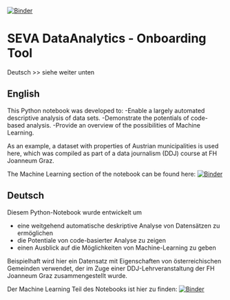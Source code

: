 [![Binder](https://mybinder.org/badge_logo.svg)](https://mybinder.org/v2/gh/stemrich/SEVA_DA-Onboarding-Tool/master?filepath=index.ipynb)

# SEVA DataAnalytics - Onboarding Tool

Deutsch >> siehe weiter unten

## English

This Python notebook was developed to:
-Enable a largely automated descriptive analysis of data sets.
-Demonstrate the potentials of code-based analysis.
-Provide an overview of the possibilities of Machine Learning.

As an example, a dataset with properties of Austrian municipalities is used here, which was compiled as part of a data journalism (DDJ) course at FH Joanneum Graz.

The Machine Learning section of the notebook can be found here:
[![Binder](https://mybinder.org/badge_logo.svg)](https://mybinder.org/v2/gh/stemrich/SEVA_DA-Onboarding-Tool/master?filepath=index_ml.ipynb)


## Deutsch

Diesem Python-Notebook wurde entwickelt um

- eine weitgehend automatische deskriptive Analyse von Datensätzen zu ermöglichen
- die Potentiale von code-basierter Analyse zu zeigen
- einen Ausblick auf die Möglichkeiten von Machine-Learning zu geben

Beispielhaft wird hier ein Datensatz mit Eigenschaften von österreichischen Gemeinden verwendet, der im Zuge einer DDJ-Lehrveranstaltung der FH Joanneum Graz zusammengestellt wurde.


Der Machine Learning Teil des Notebooks ist hier zu finden:
[![Binder](https://mybinder.org/badge_logo.svg)](https://mybinder.org/v2/gh/stemrich/SEVA_DA-Onboarding-Tool/master?filepath=index_ml.ipynb)
